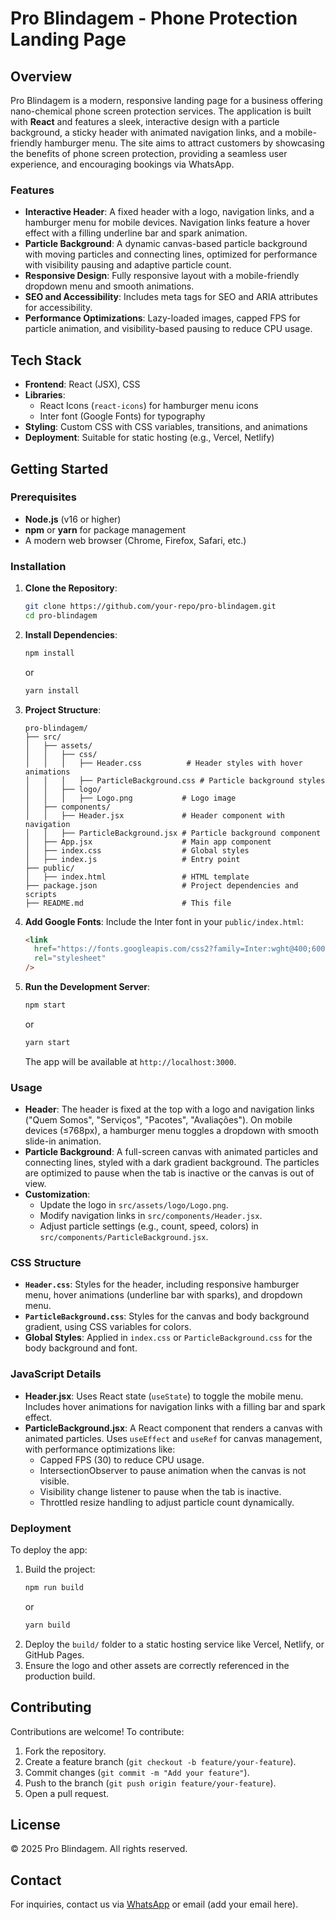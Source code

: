 # Pro Blindagem - Phone Protection Landing Page

## Overview

Pro Blindagem is a modern, responsive landing page for a business offering nano-chemical phone screen protection services. The application is built with **React** and features a sleek, interactive design with a particle background, a sticky header with animated navigation links, and a mobile-friendly hamburger menu. The site aims to attract customers by showcasing the benefits of phone screen protection, providing a seamless user experience, and encouraging bookings via WhatsApp.

### Features

- **Interactive Header**: A fixed header with a logo, navigation links, and a hamburger menu for mobile devices. Navigation links feature a hover effect with a filling underline bar and spark animation.
- **Particle Background**: A dynamic canvas-based particle background with moving particles and connecting lines, optimized for performance with visibility pausing and adaptive particle count.
- **Responsive Design**: Fully responsive layout with a mobile-friendly dropdown menu and smooth animations.
- **SEO and Accessibility**: Includes meta tags for SEO and ARIA attributes for accessibility.
- **Performance Optimizations**: Lazy-loaded images, capped FPS for particle animation, and visibility-based pausing to reduce CPU usage.

## Tech Stack

- **Frontend**: React (JSX), CSS
- **Libraries**:
  - React Icons (`react-icons`) for hamburger menu icons
  - Inter font (Google Fonts) for typography
- **Styling**: Custom CSS with CSS variables, transitions, and animations
- **Deployment**: Suitable for static hosting (e.g., Vercel, Netlify)

## Getting Started

### Prerequisites

- **Node.js** (v16 or higher)
- **npm** or **yarn** for package management
- A modern web browser (Chrome, Firefox, Safari, etc.)

### Installation

1. **Clone the Repository**:

   ```bash
   git clone https://github.com/your-repo/pro-blindagem.git
   cd pro-blindagem
   ```

2. **Install Dependencies**:

   ```bash
   npm install
   ```

   or

   ```bash
   yarn install
   ```

3. **Project Structure**:

   ```
   pro-blindagem/
   ├── src/
   │   ├── assets/
   │   │   ├── css/
   │   │   │   ├── Header.css          # Header styles with hover animations
   │   │   │   ├── ParticleBackground.css # Particle background styles
   │   │   ├── logo/
   │   │   │   ├── Logo.png           # Logo image
   │   ├── components/
   │   │   ├── Header.jsx             # Header component with navigation
   │   │   ├── ParticleBackground.jsx # Particle background component
   │   ├── App.jsx                    # Main app component
   │   ├── index.css                  # Global styles
   │   ├── index.js                   # Entry point
   ├── public/
   │   ├── index.html                 # HTML template
   ├── package.json                   # Project dependencies and scripts
   ├── README.md                      # This file
   ```

4. **Add Google Fonts**:
   Include the Inter font in your `public/index.html`:

   ```html
   <link
     href="https://fonts.googleapis.com/css2?family=Inter:wght@400;600;700&display=swap"
     rel="stylesheet"
   />
   ```

5. **Run the Development Server**:
   ```bash
   npm start
   ```
   or
   ```bash
   yarn start
   ```
   The app will be available at `http://localhost:3000`.

### Usage

- **Header**: The header is fixed at the top with a logo and navigation links ("Quem Somos", "Serviços", "Pacotes", "Avaliações"). On mobile devices (≤768px), a hamburger menu toggles a dropdown with smooth slide-in animation.
- **Particle Background**: A full-screen canvas with animated particles and connecting lines, styled with a dark gradient background. The particles are optimized to pause when the tab is inactive or the canvas is out of view.
- **Customization**:
  - Update the logo in `src/assets/logo/Logo.png`.
  - Modify navigation links in `src/components/Header.jsx`.
  - Adjust particle settings (e.g., count, speed, colors) in `src/components/ParticleBackground.jsx`.

### CSS Structure

- **`Header.css`**: Styles for the header, including responsive hamburger menu, hover animations (underline bar with sparks), and dropdown menu.
- **`ParticleBackground.css`**: Styles for the canvas and body background gradient, using CSS variables for colors.
- **Global Styles**: Applied in `index.css` or `ParticleBackground.css` for the body background and font.

### JavaScript Details

- **Header.jsx**: Uses React state (`useState`) to toggle the mobile menu. Includes hover animations for navigation links with a filling bar and spark effect.
- **ParticleBackground.jsx**: A React component that renders a canvas with animated particles. Uses `useEffect` and `useRef` for canvas management, with performance optimizations like:
  - Capped FPS (30) to reduce CPU usage.
  - IntersectionObserver to pause animation when the canvas is not visible.
  - Visibility change listener to pause when the tab is inactive.
  - Throttled resize handling to adjust particle count dynamically.

### Deployment

To deploy the app:

1. Build the project:
   ```bash
   npm run build
   ```
   or
   ```bash
   yarn build
   ```
2. Deploy the `build/` folder to a static hosting service like Vercel, Netlify, or GitHub Pages.
3. Ensure the logo and other assets are correctly referenced in the production build.

## Contributing

Contributions are welcome! To contribute:

1. Fork the repository.
2. Create a feature branch (`git checkout -b feature/your-feature`).
3. Commit changes (`git commit -m "Add your feature"`).
4. Push to the branch (`git push origin feature/your-feature`).
5. Open a pull request.

## License

© 2025 Pro Blindagem. All rights reserved.

## Contact

For inquiries, contact us via [WhatsApp](https://wa.me/5599999999999) or email (add your email here).
